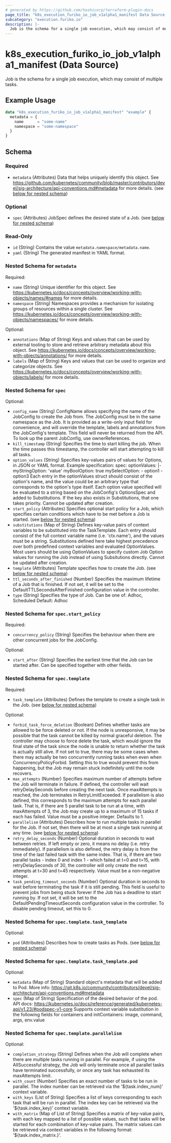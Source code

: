 ```yaml
---
# generated by https://github.com/hashicorp/terraform-plugin-docs
page_title: "k8s_execution_furiko_io_job_v1alpha1_manifest Data Source - terraform-provider-k8s"
subcategory: "execution.furiko.io"
description: |-
  Job is the schema for a single job execution, which may consist of multiple tasks.
---
```


# k8s_execution_furiko_io_job_v1alpha1_manifest (Data Source)

Job is the schema for a single job execution, which may consist of multiple tasks.

## Example Usage

```terraform
data "k8s_execution_furiko_io_job_v1alpha1_manifest" "example" {
  metadata = {
    name      = "some-name"
    namespace = "some-namespace"
  }
}
```

<!-- schema generated by tfplugindocs -->
## Schema

### Required

- `metadata` (Attributes) Data that helps uniquely identify this object. See https://github.com/kubernetes/community/blob/master/contributors/devel/sig-architecture/api-conventions.md#metadata for more details. (see [below for nested schema](#nestedatt--metadata))

### Optional

- `spec` (Attributes) JobSpec defines the desired state of a Job. (see [below for nested schema](#nestedatt--spec))

### Read-Only

- `id` (String) Contains the value `metadata.namespace/metadata.name`.
- `yaml` (String) The generated manifest in YAML format.

<a id="nestedatt--metadata"></a>
### Nested Schema for `metadata`

Required:

- `name` (String) Unique identifier for this object. See https://kubernetes.io/docs/concepts/overview/working-with-objects/names/#names for more details.
- `namespace` (String) Namespaces provides a mechanism for isolating groups of resources within a single cluster. See https://kubernetes.io/docs/concepts/overview/working-with-objects/namespaces/ for more details.

Optional:

- `annotations` (Map of String) Keys and values that can be used by external tooling to store and retrieve arbitrary metadata about this object. See https://kubernetes.io/docs/concepts/overview/working-with-objects/annotations/ for more details.
- `labels` (Map of String) Keys and values that can be used to organize and categorize objects. See https://kubernetes.io/docs/concepts/overview/working-with-objects/labels/ for more details.


<a id="nestedatt--spec"></a>
### Nested Schema for `spec`

Optional:

- `config_name` (String) ConfigName allows specifying the name of the JobConfig to create the Job from. The JobConfig must be in the same namespace as the Job.  It is provided as a write-only input field for convenience, and will override the template, labels and annotations from the JobConfig's template.  This field will never be returned from the API. To look up the parent JobConfig, use ownerReferences.
- `kill_timestamp` (String) Specifies the time to start killing the job. When the time passes this timestamp, the controller will start attempting to kill all tasks.
- `option_values` (String) Specifies key-values pairs of values for Options, in JSON or YAML format.  Example specification:  spec: optionValues: |- myStringOption: 'value' myBoolOption: true mySelectOption: - option1 - option3  Each entry in the optionValues struct should consist of the option's name, and the value could be an arbitrary type that corresponds to the option's type itself. Each option value specified will be evaluated to a string based on the JobConfig's OptionsSpec and added to Substitutions. If the key also exists in Substitutions, that one takes priority.  Cannot be updated after creation.
- `start_policy` (Attributes) Specifies optional start policy for a Job, which specifies certain conditions which have to be met before a Job is started. (see [below for nested schema](#nestedatt--spec--start_policy))
- `substitutions` (Map of String) Defines key-value pairs of context variables to be substituted into the TaskTemplate. Each entry should consist of the full context variable name (i.e. 'ctx.name'), and the values must be a string. Substitutions defined here take highest precedence over both predefined context variables and evaluated OptionValues.  Most users should be using OptionValues to specify custom Job Option values for running the Job instead of using Subsitutions directly.  Cannot be updated after creation.
- `template` (Attributes) Template specifies how to create the Job. (see [below for nested schema](#nestedatt--spec--template))
- `ttl_seconds_after_finished` (Number) Specifies the maximum lifetime of a Job that is finished. If not set, it will be set to the DefaultTTLSecondsAfterFinished configuration value in the controller.
- `type` (String) Specifies the type of Job. Can be one of: Adhoc, Scheduled  Default: Adhoc

<a id="nestedatt--spec--start_policy"></a>
### Nested Schema for `spec.start_policy`

Required:

- `concurrency_policy` (String) Specifies the behaviour when there are other concurrent jobs for the JobConfig.

Optional:

- `start_after` (String) Specifies the earliest time that the Job can be started after. Can be specified together with other fields.


<a id="nestedatt--spec--template"></a>
### Nested Schema for `spec.template`

Required:

- `task_template` (Attributes) Defines the template to create a single task in the Job. (see [below for nested schema](#nestedatt--spec--template--task_template))

Optional:

- `forbid_task_force_deletion` (Boolean) Defines whether tasks are allowed to be force deleted or not. If the node is unresponsive, it may be possible that the task cannot be killed by normal graceful deletion. The controller may choose to force delete the task, which would ignore the final state of the task since the node is unable to return whether the task is actually still alive.  If not set to true, there may be some cases when there may actually be two concurrently running tasks when even when ConcurrencyPolicyForbid. Setting this to true would prevent this from happening, but the Job may remain stuck indefinitely until the node recovers.
- `max_attempts` (Number) Specifies maximum number of attempts before the Job will terminate in failure. If defined, the controller will wait retryDelaySeconds before creating the next task. Once maxAttempts is reached, the Job terminates in RetryLimitExceeded.  If parallelism is also defined, this corresponds to the maximum attempts for each parallel task. That is, if there are 5 parallel task to be run at a time, with maxAttempts of 3, the Job may create up to a maximum of 15 tasks if each has failed.  Value must be a positive integer. Defaults to 1.
- `parallelism` (Attributes) Describes how to run multiple tasks in parallel for the Job. If not set, then there will be at most a single task running at any time. (see [below for nested schema](#nestedatt--spec--template--parallelism))
- `retry_delay_seconds` (Number) Optional duration in seconds to wait between retries. If left empty or zero, it means no delay (i.e. retry immediately).  If parallelism is also defined, the retry delay is from the time of the last failed task with the same index. That is, if there are two parallel tasks - index 0 and index 1 - which failed at t=0 and t=15, with retryDelaySeconds of 30, the controller will only create the next attempts at t=30 and t=45 respectively.  Value must be a non-negative integer.
- `task_pending_timeout_seconds` (Number) Optional duration in seconds to wait before terminating the task if it is still pending. This field is useful to prevent jobs from being stuck forever if the Job has a deadline to start running by. If not set, it will be set to the DefaultPendingTimeoutSeconds configuration value in the controller. To disable pending timeout, set this to 0.

<a id="nestedatt--spec--template--task_template"></a>
### Nested Schema for `spec.template.task_template`

Optional:

- `pod` (Attributes) Describes how to create tasks as Pods. (see [below for nested schema](#nestedatt--spec--template--task_template--pod))

<a id="nestedatt--spec--template--task_template--pod"></a>
### Nested Schema for `spec.template.task_template.pod`

Optional:

- `metadata` (Map of String) Standard object's metadata that will be added to Pod. More info: https://git.k8s.io/community/contributors/devel/sig-architecture/api-conventions.md#metadata
- `spec` (Map of String) Specification of the desired behavior of the pod. API docs: https://kubernetes.io/docs/reference/generated/kubernetes-api/v1.23/#podspec-v1-core  Supports context variable substitution in the following fields for containers and initContainers: image, command, args, env.value



<a id="nestedatt--spec--template--parallelism"></a>
### Nested Schema for `spec.template.parallelism`

Optional:

- `completion_strategy` (String) Defines when the Job will complete when there are multiple tasks running in parallel. For example, if using the AllSuccessful strategy, the Job will only terminate once all parallel tasks have terminated successfully, or once any task has exhausted its maxAttempts limit.
- `with_count` (Number) Specifies an exact number of tasks to be run in parallel. The index number can be retrieved via the '${task.index_num}' context variable.
- `with_keys` (List of String) Specifies a list of keys corresponding to each task that will be run in parallel. The index key can be retrieved via the '${task.index_key}' context variable.
- `with_matrix` (Map of List of String) Specifies a matrix of key-value pairs, with each key mapped to a list of possible values, such that tasks will be started for each combination of key-value pairs. The matrix values can be retrieved via context variables in the following format: '${task.index_matrix.<key>}'.
